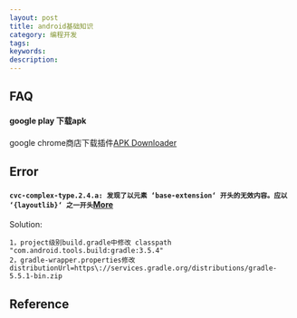 ```yaml
---
layout: post
title: android基础知识
category: 编程开发
tags: 
keywords: 
description: 
---
```




## FAQ

#### google play 下载apk

google chrome商店下载插件[APK Downloader](https://chrome.google.com/webstore/detail/apk-downloader/idkigghdjmipnppaeahkpcoaiphjdccm)

## Error

#### `cvc-complex-type.2.4.a: 发现了以元素 ‘base-extension‘ 开头的无效内容。应以 ‘{layoutlib}‘ 之一开头`[More](https://blog.csdn.net/jzlhll123/article/details/123490512)

Solution:
```
1，project级别build.gradle中修改 classpath "com.android.tools.build:gradle:3.5.4"
2，gradle-wrapper.properties修改 distributionUrl=https\://services.gradle.org/distributions/gradle-5.5.1-bin.zip
```

## Reference
